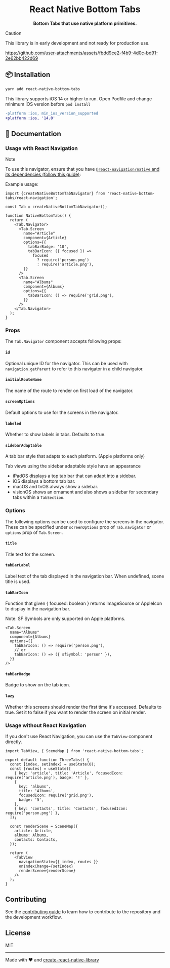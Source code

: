 <h1 align="center">
  React Native Bottom Tabs
</h1>

<p align="center">
  <strong>Bottom Tabs that use native platform primitives.</strong><br>
</p>

> [!CAUTION]
> This library is in early development and not ready for production use.

https://github.com/user-attachments/assets/fbdd9ce2-f4b9-4d0c-bd91-2e62bb422d69

## 📦 Installation

```sh
yarn add react-native-bottom-tabs
```

This library supports iOS 14 or higher to run. Open Podfile and change minimum iOS version before `pod install`

```patch
-platform :ios, min_ios_version_supported
+platform :ios, '14.0'
```

## 📖 Documentation

### Usage with React Navigation


> [!NOTE]
> To use this navigator, ensure that you have [`@react-navigation/native` and its dependencies (follow this guide)](https://reactnavigation.org/docs/getting-started):

Example usage:

```tsx
import {createNativeBottomTabNavigator} from 'react-native-bottom-tabs/react-navigation';

const Tab = createNativeBottomTabNavigator();

function NativeBottomTabs() {
  return (
    <Tab.Navigator>
      <Tab.Screen
        name="Article"
        component={Article}
        options={{
          tabBarBadge: '10',
          tabBarIcon: ({ focused }) =>
            focused
              ? require('person.png')
              : require('article.png'),
        }}
      />
      <Tab.Screen
        name="Albums"
        component={Albums}
        options={{
          tabBarIcon: () => require('grid.png'),
        }}
      />
    </Tab.Navigator>
  );
}
```

### Props

The `Tab.Navigator` component accepts following props:

#### `id`

Optional unique ID for the navigator. This can be used with `navigation.getParent` to refer to this navigator in a child navigator.

#### `initialRouteName`

The name of the route to render on first load of the navigator.

#### `screenOptions`

Default options to use for the screens in the navigator.

#### `labeled`

Whether to show labels in tabs. Defaults to true.

#### `sidebarAdaptable`

A tab bar style that adapts to each platform. (Apple platforms only)

Tab views using the sidebar adaptable style have an appearance
- iPadOS displays a top tab bar that can adapt into a sidebar.
- iOS displays a bottom tab bar.
- macOS and tvOS always show a sidebar.
- visionOS shows an ornament and also shows a sidebar for secondary tabs within a `TabSection`.


### Options

The following options can be used to configure the screens in the navigator. These can be specified under `screenOptions` prop of `Tab.navigator` or `options` prop of `Tab.Screen`.

#### `title`

Title text for the screen.

#### `tabBarLabel`

Label text of the tab displayed in the navigation bar. When undefined, scene title is used.

#### `tabBarIcon`

Function that given { focused: boolean } returns ImageSource or AppleIcon to display in the navigation bar.

Note: SF Symbols are only supported on Apple platforms.

```tsx
<Tab.Screen
  name="Albums"
  component={Albums}
  options={{
    tabBarIcon: () => require('person.png'),
    // or
    tabBarIcon: () => ({ sfSymbol: 'person' }),
  }}
/>

```

#### `tabBarBadge`

Badge to show on the tab icon.

#### `lazy`

Whether this screens should render the first time it's accessed. Defaults to true. Set it to false if you want to render the screen on initial render.


### Usage without React Navigation

If you don't use React Navigation, you can use the `TabView` component directly.


```tsx
import TabView, { SceneMap } from 'react-native-bottom-tabs';

export default function ThreeTabs() {
  const [index, setIndex] = useState(0);
  const [routes] = useState([
    { key: 'article', title: 'Article', focusedIcon: require('article.png'), badge: '!' },
    {
      key: 'albums',
      title: 'Albums',
      focusedIcon: require('grid.png'),
      badge: '5',
    },
    { key: 'contacts', title: 'Contacts', focusedIcon: require('person.png') },
  ]);

  const renderScene = SceneMap({
    article: Article,
    albums: Albums,
    contacts: Contacts,
  });

  return (
    <TabView
      navigationState={{ index, routes }}
      onIndexChange={setIndex}
      renderScene={renderScene}
    />
  );
}
```


## Contributing

See the [contributing guide](CONTRIBUTING.md) to learn how to contribute to the repository and the development workflow.

## License

MIT

---

Made with ❤️ and [create-react-native-library](https://github.com/callstack/react-native-builder-bob)
